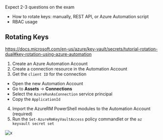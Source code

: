 Expect 2-3 questions on the exam
- How to rotate keys: manually, REST API, or Azure Automation script
- RBAC usage

## Rotating Keys

https://docs.microsoft.com/en-us/azure/key-vault/secrets/tutorial-rotation-dual#key-rotation-using-azure-automation

1. Create an Azure Automation Account 
2. Create a connection resource in the Automation Account 
3. Get the `client ID` for the connection 
  - Open the new Automation Account
  - Go to **Assets** -> **Connections**
  - Select the `AzureRunAsConnection` service principal
  - Copy the `ApplicationId`
4. Import the AzureRM PowerShell modules to the Automation Account (required)
5. Run the `Set-AzureRmKeyVaultAccess` policy commandlet or the `az keyvault secret set`

![x](https://i.imgur.com/tNjGYwr.png)
